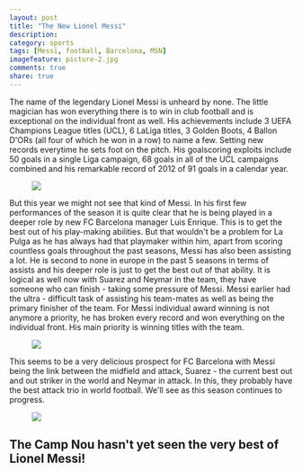 ```yaml
---
layout: post
title: "The New Lionel Messi"
description:
category: sports
tags: [Messi, football, Barcelona, MSN]
imagefeature: picture-2.jpg
comments: true
share: true
---
```


The name of the legendary Lionel Messi is unheard by none. The little magician has won everything there is to win in club football and is exceptional on the individual front as well. His achievements include 3 UEFA Champions League titles (UCL), 6 LaLiga titles, 3 Golden Boots, 4 Ballon D'ORs (all four of which he won in a row) to name a few. Setting new records everytime he sets foot on the pitch. His goalscoring exploits include 50 goals in a single Liga campaign, 68 goals in all of the UCL campaigns combined and his remarkable record of 2012 of 91 goals in a calendar year. 


<figure>
	<a href="{{ site.url }}/images/messi1.jpg"><img src="{{ site.url }}/images/messi1.jpg"></a>
</figure>

But this year we might not see that kind of Messi. In his first few performances of the season it is quite clear that he is being played in a deeper role by new FC Barcelona manager Luis Enrique. This is to get the best out of his play-making abilities. But that wouldn't be a problem for La Pulga as he has always had that playmaker within him, apart from scoring countless goals throughout the past seasons, Messi has also been assisting a lot. He is second to none in europe in the past 5 seasons in terms of assists and his deeper role is just to get the best out of that ability. It is logical as well now with Suarez and Neymar in the team, they have someone who can finish - taking some pressure of Messi. Messi earlier had the ultra - difficult task of assisting his team-mates as well as being the primary finisher of the team. For Messi individual award winning is not anymore a priority, he has broken every record and won everything on the individual front. His main priority is winning titles with the team.

<figure>
<a href="{{ site.url }}/images/messi4.jpg"><img src="{{ site.url }}/images/messi4.jpg"></a>
</figure>


This seems to be a very delicious prospect for FC Barcelona with Messi being the link between the midfield and attack, Suarez - the current best out and out striker in the world and Neymar in attack. In this, they probably have the best attack trio in world football. We'll see as this season continues to progress. 

<figure>
<a href="{{ site.url }}/images/messi5.jpg"><img src="{{ site.url }}/images/messi5.jpg"></a>
</figure>

<h2>The Camp Nou hasn't yet seen the very best of Lionel Messi!</h2>

